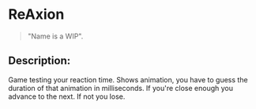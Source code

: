 # ReAxion

> "Name is a WIP".

## Description:

Game testing your reaction time. Shows animation, you have to guess the duration of that animation in milliseconds. If you're close enough you advance to the next. If not you lose.
